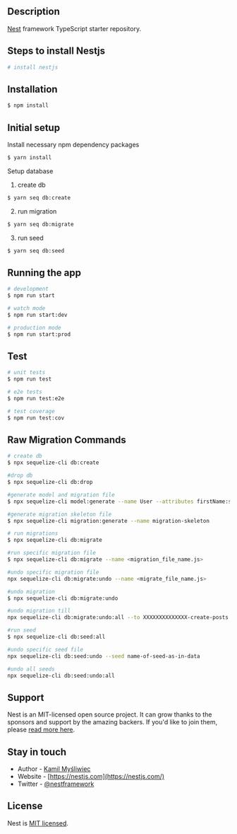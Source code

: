## Description

[Nest](https://github.com/nestjs/nest) framework TypeScript starter repository.
## Steps to install Nestjs
```bash
# install nestjs
```
## Installation

```bash
$ npm install
```
## Initial setup
Install necessary npm dependency packages 

```bash 
$ yarn install
```

Setup database
1. create db
```bash 
$ yarn seq db:create
```
2. run migration
```bash 
$ yarn seq db:migrate
```
3. run seed
```bash 
$ yarn seq db:seed
```

## Running the app

```bash
# development
$ npm run start

# watch mode
$ npm run start:dev

# production mode
$ npm run start:prod
```

## Test

```bash
# unit tests
$ npm run test

# e2e tests
$ npm run test:e2e

# test coverage
$ npm run test:cov
```
## Raw Migration Commands
```bash
# create db
$ npx sequelize-cli db:create

#drop db
$ npx sequelize-cli db:drop

#generate model and migration file
$ npx sequelize-cli model:generate --name User --attributes firstName:string,lastName:string,email:string

#generate migration skeleton file
$ npx sequelize-cli migration:generate --name migration-skeleton

# run migrations
$ npx sequelize-cli db:migrate

#run specific migration file
$ npx sequelize-cli db:migrate --name <migration_file_name.js>

#undo specific migration file
npx sequelize-cli db:migrate:undo --name <migrate_file_name.js>

#undo migration
$ npx sequelize-cli db:migrate:undo

#undo migration till
npx sequelize-cli db:migrate:undo:all --to XXXXXXXXXXXXXX-create-posts.js

#run seed
$ npx sequelize-cli db:seed:all

#undo specific seed file
npx sequelize-cli db:seed:undo --seed name-of-seed-as-in-data

#undo all seeds
npx sequelize-cli db:seed:undo:all

```
## Support

Nest is an MIT-licensed open source project. It can grow thanks to the sponsors and support by the amazing backers. If you'd like to join them, please [read more here](https://docs.nestjs.com/support).

## Stay in touch

- Author - [Kamil Myśliwiec](https://kamilmysliwiec.com)
- Website - [https://nestjs.com](https://nestjs.com/)
- Twitter - [@nestframework](https://twitter.com/nestframework)

## License

Nest is [MIT licensed](LICENSE).
